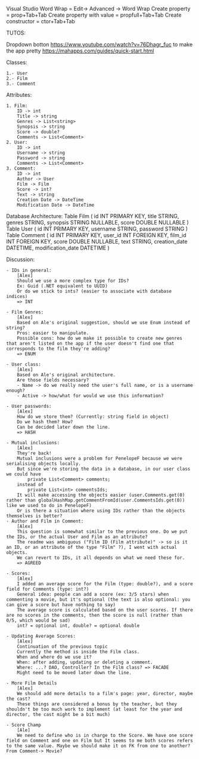 Visual Studio 
Word Wrap = Edit-> Advanced -> Word Wrap
Create property = prop+Tab+Tab
Create property with value = propfull+Tab+Tab
Create constructor = ctor+Tab+Tab


TUTOS:

Dropdown botton https://www.youtube.com/watch?v=76Dhagr_fuc
to make the app pretty https://mahapps.com/guides/quick-start.html

Classes:

	1.- User
	2.- Film
	3.- Comment

Attributes: 
	
	1. Film: 	
		ID -> int
		Title -> string
		Genres -> List<string>
		Synopsis -> string
		Score -> double?
		Comments -> List<Comment>
	2. User:
		ID -> int
		Username -> string
		Password -> string
		Comments -> List<Comment>
	3. Comment:
		ID -> int
		Author -> User
		Film -> Film
		Score -> int?
		Text -> string
		Creation Date -> DateTime
		Modification Date -> DateTime

Database Architecture: 
	Table Film (
		id INT PRIMARY KEY,
		title STRING,
		genres STRING,
		synopsis STRING NULLABLE,
		score DOUBLE NULLABLE
	)
	Table User (
		id INT PRIMARY KEY,
		username STRING,
		password STRING
	)
	Table Comment (
		id INT PRIMARY KEY,
		user_id INT FOREIGN KEY,
		film_id INT FOREIGN KEY,
		score DOUBLE NULLABLE,
		text STRING,
		creation_date DATETIME,
		modification_date DATETIME
	)

Discussion:

	- IDs in general:
		[Alex]
		Should we use a more complex type for IDs?
		Ex: Guid (.NET equivalent to UUID)
		Or do we stick to ints? (easier to associate with database indices)
		=> INT

	- Film Genres:
		[Alex]
		Based on Ale's original suggestion, should we use Enum instead of string?
		Pros: easier to manipulate.
		Possible cons: how do we make it possible to create new genres that aren't listed on the app if the user doesn't find one that corresponds to the film they're adding?
		=> ENUM

	- User class:
		[Alex]
		Based on Ale's original architecture.
		Are those fields necessary?
		- Name -> do we really need the user's full name, or is a username enough?
		- Active -> how/what for would we use this information?

	- User passwords:
		[Alex]
		How do we store them? (Currently: string field in object)
		Do we hash them? How?
		Can be decided later down the line.
		=> HASH

	- Mutual inclusions:
		[Alex]
		They're back!
		Mutual inclusions were a problem for PenelopeF because we were serialising objects locally.
		But since we're storing the data in a database, in our user class we could have
			private List<Comment> comments;
		instead of
			private List<int> commentsIds;
		It will make accessing the objects easier (user.Comments.get(0) rather than globalHashMap.getCommentFromId(user.CommentsIds.get(0)) like we used to do in PenelopeF)
		Or is there a situation where using IDs rather than the objects themselves is better? 
	- Author and Film in Comment:
		[Alex]
		This question is somewhat similar to the previous one. Do we put the IDs, or the actual User and Film as an attribute?
		The readme was ambiguous ("Film ID (Film attribute)" -> so is it an ID, or an attribute of the type "Film" ?), I went with actual objects.
		We can revert to IDs, it all depends on what we need these for.
		=> AGREED

	- Scores:
		[Alex]
		I added an average score for the Film (type: double?), and a score field for Comments (type: int?)
		General idea: people can add a score (ex: 3/5 stars) when commenting a movie, but it's optional (the text is also optional: you can give a score but have nothing to say)
		The average score is calculated based on the user scores. If there are no scores in the comments, then the score is null (rather than 0/5, which would be sad)
		int? = optional int, double? = optional double

	- Updating Average Scores:
		[Alex]
		Continuation of the previous topic
		Currently the method is inside the Film class.
		When and where do we use it?
		When: after adding, updating or deleting a comment.
		Where: ...? DAO, Controller? In the Film class? => FACADE
		Might need to be moved later down the line.

	- More Film Details
		[Alex]
		We should add more details to a film's page: year, director, maybe the cast?
		These things are considered a bonus by the teacher, but they shouldn't be too much work to implement (at least for the year and director, the cast might be a bit much)

	- Score Champ
		[Ale]
		We need to define who is in charge to the Score. We have one score field on Comment and one on Film but It seems to me both scores refers to the same value. Maybe we should make it on FK from one to another? From Comment-> Movie? 